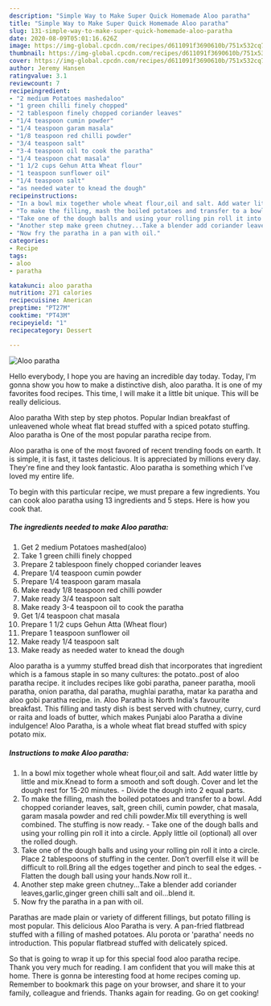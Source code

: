```yaml
---
description: "Simple Way to Make Super Quick Homemade Aloo paratha"
title: "Simple Way to Make Super Quick Homemade Aloo paratha"
slug: 131-simple-way-to-make-super-quick-homemade-aloo-paratha
date: 2020-08-09T05:01:16.626Z
image: https://img-global.cpcdn.com/recipes/d611091f3690610b/751x532cq70/aloo-paratha-recipe-main-photo.jpg
thumbnail: https://img-global.cpcdn.com/recipes/d611091f3690610b/751x532cq70/aloo-paratha-recipe-main-photo.jpg
cover: https://img-global.cpcdn.com/recipes/d611091f3690610b/751x532cq70/aloo-paratha-recipe-main-photo.jpg
author: Jeremy Hansen
ratingvalue: 3.1
reviewcount: 7
recipeingredient:
- "2 medium Potatoes mashedaloo"
- "1 green chilli finely chopped"
- "2 tablespoon finely chopped coriander leaves"
- "1/4 teaspoon cumin powder"
- "1/4 teaspoon garam masala"
- "1/8 teaspoon red chilli powder"
- "3/4 teaspoon salt"
- "3-4 teaspoon oil to cook the paratha"
- "1/4 teaspoon chat masala"
- "1 1/2 cups Gehun Atta Wheat flour"
- "1 teaspoon sunflower oil"
- "1/4 teaspoon salt"
- "as needed water to knead the dough"
recipeinstructions:
- "In a bowl mix together whole wheat flour,oil and salt. Add water little by little and mix.Knead to form a smooth and soft dough. Cover and let the dough rest for 15-20 minutes. Divide the dough into 2 equal parts."
- "To make the filling, mash the boiled potatoes and transfer to a bowl. Add chopped coriander leaves, salt, green chili, cumin powder, chat masala, garam masala powder and red chili powder.Mix till everything is well combined. The stuffing is now ready. Take one of the dough balls and using your rolling pin roll it into a circle. Apply little oil (optional) all over the rolled dough."
- "Take one of the dough balls and using your rolling pin roll it into a circle. Place 2 tablespoons of stuffing in the center. Don’t overfill else it will be difficult to roll.Bring all the edges together and pinch to seal the edges. Flatten the dough ball using your hands.Now roll it.."
- "Another step make green chutney...Take a blender add coriander leaves,garlic,ginger green chilli salt and oil...blend it."
- "Now fry the paratha in a pan with oil."
categories:
- Recipe
tags:
- aloo
- paratha

katakunci: aloo paratha 
nutrition: 271 calories
recipecuisine: American
preptime: "PT27M"
cooktime: "PT43M"
recipeyield: "1"
recipecategory: Dessert

---
```



![Aloo paratha](https://img-global.cpcdn.com/recipes/d611091f3690610b/751x532cq70/aloo-paratha-recipe-main-photo.jpg)

Hello everybody, I hope you are having an incredible day today. Today, I'm gonna show you how to make a distinctive dish, aloo paratha. It is one of my favorites food recipes. This time, I will make it a little bit unique. This will be really delicious.

Aloo paratha With step by step photos. Popular Indian breakfast of unleavened whole wheat flat bread stuffed with a spiced potato stuffing. Aloo paratha is One of the most popular paratha recipe from.

Aloo paratha is one of the most favored of recent trending foods on earth. It is simple, it is fast, it tastes delicious. It is appreciated by millions every day. They're fine and they look fantastic. Aloo paratha is something which I've loved my entire life.


To begin with this particular recipe, we must prepare a few ingredients. You can cook aloo paratha using 13 ingredients and 5 steps. Here is how you cook that.

<!--inarticleads1-->

##### The ingredients needed to make Aloo paratha:

1. Get 2 medium Potatoes mashed(aloo)
1. Take 1 green chilli finely chopped
1. Prepare 2 tablespoon finely chopped coriander leaves
1. Prepare 1/4 teaspoon cumin powder
1. Prepare 1/4 teaspoon garam masala
1. Make ready 1/8 teaspoon red chilli powder
1. Make ready 3/4 teaspoon salt
1. Make ready 3-4 teaspoon oil to cook the paratha
1. Get 1/4 teaspoon chat masala
1. Prepare 1 1/2 cups Gehun Atta (Wheat flour)
1. Prepare 1 teaspoon sunflower oil
1. Make ready 1/4 teaspoon salt
1. Make ready as needed water to knead the dough


Aloo paratha is a yummy stuffed bread dish that incorporates that ingredient which is a famous staple in so many cultures: the potato..post of aloo paratha recipe. it includes recipes like gobi paratha, paneer paratha, mooli paratha, onion paratha, dal paratha, mughlai paratha, matar ka paratha and aloo gobi paratha recipe. in. Aloo Paratha is North India&#39;s favourite breakfast. This filling and tasty dish is best served with chutney, curry, curd or raita and loads of butter, which makes Punjabi aloo Paratha a divine indulgence! Aloo Paratha, is a whole wheat flat bread stuffed with spicy potato mix. 

<!--inarticleads2-->

##### Instructions to make Aloo paratha:

1. In a bowl mix together whole wheat flour,oil and salt. Add water little by little and mix.Knead to form a smooth and soft dough. Cover and let the dough rest for 15-20 minutes. - Divide the dough into 2 equal parts.
1. To make the filling, mash the boiled potatoes and transfer to a bowl. Add chopped coriander leaves, salt, green chili, cumin powder, chat masala, garam masala powder and red chili powder.Mix till everything is well combined. The stuffing is now ready. - Take one of the dough balls and using your rolling pin roll it into a circle. Apply little oil (optional) all over the rolled dough.
1. Take one of the dough balls and using your rolling pin roll it into a circle. Place 2 tablespoons of stuffing in the center. Don’t overfill else it will be difficult to roll.Bring all the edges together and pinch to seal the edges. - Flatten the dough ball using your hands.Now roll it..
1. Another step make green chutney...Take a blender add coriander leaves,garlic,ginger green chilli salt and oil...blend it.
1. Now fry the paratha in a pan with oil.


Parathas are made plain or variety of different fillings, but potato filling is most popular. This delicious Aloo Paratha is very. A pan-fried flatbread stuffed with a filling of mashed potatoes. Alu porota or &#39;paratha&#39; needs no introduction. This popular flatbread stuffed with delicately spiced. 

So that is going to wrap it up for this special food aloo paratha recipe. Thank you very much for reading. I am confident that you will make this at home. There is gonna be interesting food at home recipes coming up. Remember to bookmark this page on your browser, and share it to your family, colleague and friends. Thanks again for reading. Go on get cooking!
